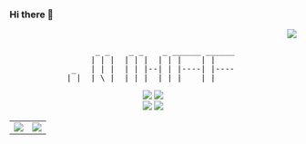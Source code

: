 ### Hi there 👋
<div align=right>
    <a href="https://hits.seeyoufarm.com"><img src="https://hits.seeyoufarm.com/api/count/incr/badge.svg?url=https%3A%2F%2Fgithub.com%2Fjuhee0086&count_bg=%234778BE&title_bg=%23555555&icon=&icon_color=%23E7E7E7&title=Profile+Viewers&edge_flat=true"/></a>
</div>

<div align=center>
<pre>
      _ _    _ _    _ ______ ______ 
     | | |  | | |  | | |    | |     
 _   | | |  | | |--| | |----| |---- 
|_|__|_\_|__|_|_|  |_|_|____|_|____ 
</pre>

<img src="https://img.shields.io/badge/Java-DC8634?style=flat-square&logo=Java&logoColor=white"/><a/>
<img src="https://img.shields.io/badge/Android-3DDC84?style=flat-square&logo=JavaScript&logoColor=yellow"/>    
<img src="https://img.shields.io/badge/MariaDB Core-512BD4?style=flat-square&logo=MariaDB&logoColor=white"/></a>
<img src="https://img.shields.io/badge/MySQL-FFFFFF?style=flat-square&logo=MySQL&logoColor=black"/></a>

<table>
    <tr>
        <td>
            <img src="https://github-readme-stats.vercel.app/api?username=juhee0086&show_icons=true&theme=calm&exclude_repo=Mac-Settings,juhee0086,juhee0086.github.io"/></a>
        </td>
        <td>
            <img src="https://github-readme-stats.vercel.app/api/top-langs/?username=juhee0086&layout=compact&theme=calm&exclude_repo=Mac-Settings,juhee0086,juhee0086.github.io"/></a>
        </td>
    </tr>
</table>
<!--
**juhee0086/juhee0086** is a ✨ _special_ ✨ repository because its `README.md` (this file) appears on your GitHub profile.

Here are some ideas to get you started:

- 🔭 I’m currently working on ...
- 🌱 I’m currently learning ...
- 👯 I’m looking to collaborate on ...
- 🤔 I’m looking for help with ...
- 💬 Ask me about ...
- 📫 How to reach me: ...
- 😄 Pronouns: ...
- ⚡ Fun fact: ...
-->
